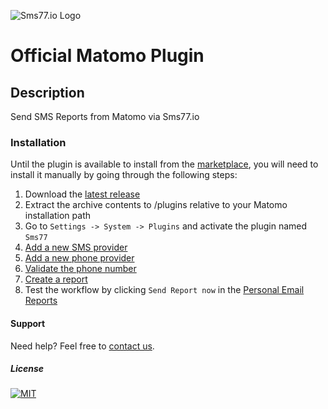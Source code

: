 ![Sms77.io Logo](https://www.sms77.io/wp-content/uploads/2019/07/sms77-Logo-400x79.png "Sms77.io Logo")

# Official Matomo Plugin

## Description

Send SMS Reports from Matomo via Sms77.io

### Installation

Until the plugin is available to install from
the [marketplace](https://plugins.matomo.org/), you will need to install it manually by
going through the following steps:

1. Download
   the [latest release](https://github.com/sms77io/matomo/releases/latest/download/sms77-matomo-latest.zip)
2. Extract the archive contents to /plugins relative to your Matomo installation path
3. Go to `Settings -> System -> Plugins` and activate the plugin named `Sms77`
4. [Add a new SMS provider](screenshots/add_sms_provider.png)
5. [Add a new phone provider](screenshots/add_phone_number.png)
6. [Validate the phone number](screenshots/validate_phone_number.png)
7. [Create a report](screenshots/create_report.png)
8. Test the workflow by clicking `Send Report now` in
   the [Personal Email Reports](screenshots/reports_overview.png)

#### Support

Need help? Feel free to [contact us](https://www.sms77.io/en/company/contact).

##### License

[![MIT](https://img.shields.io/badge/License-MIT-teal.svg)](./LICENSE)